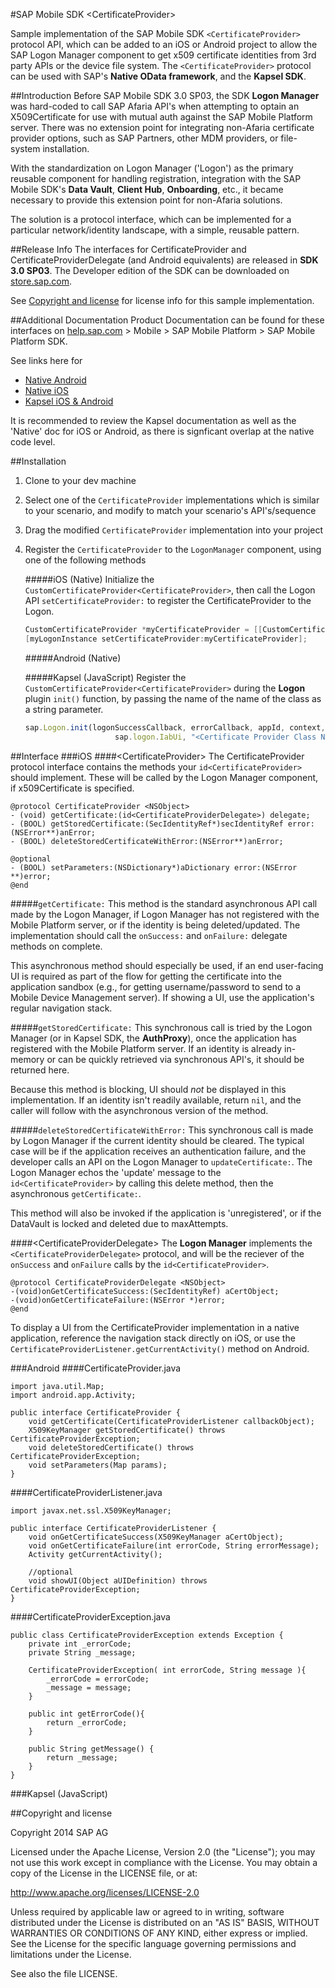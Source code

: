 #SAP Mobile SDK \<CertificateProvider\>

Sample implementation of the SAP Mobile SDK `<CertificateProvider>` protocol API, which can be added to an iOS or Android project to allow the SAP Logon Manager component to get x509 certificate identities from 3rd party APIs or the device file system.  The `<CertificateProvider>` protocol can be used with SAP's **Native OData framework**, and the **Kapsel SDK**.

##Introduction
Before SAP Mobile SDK 3.0 SP03, the SDK **Logon Manager** was hard-coded to call SAP Afaria API's when attempting to optain an X509Certificate for use with mutual auth against the SAP Mobile Platform server.  There was no extension point for integrating non-Afaria certificate provider options, such as SAP Partners, other MDM providers, or file-system installation.

With the standardization on Logon Manager ('Logon') as the primary reusable component for handling registration, integration with the SAP Mobile SDK's **Data Vault**, **Client Hub**, **Onboarding**, etc., it became necessary to provide this extension point for non-Afaria solutions.

The solution is a protocol interface, which can be implemented for a particular network/identity landscape, with a simple, reusable pattern.

##Release Info
The interfaces for CertificateProvider and CertificateProviderDelegate (and Android equivalents) are released in **SDK 3.0 SP03**.  The Developer edition of the SDK can be downloaded on [store.sap.com](store.sap.com).  

See [Copyright and license](https://github.com/SAP/mobilesdk-certificateprovider#copyright-and-license) for license info for this sample implementation.

##Additional Documentation
Product Documentation can be found for these interfaces on [help.sap.com](help.sap.com) > Mobile > SAP Mobile Platform > SAP Mobile Platform SDK.

See links here for

   - [Native Android](http://help.sap.com/saphelp_smp303sdk/helpdata/en/3c/227ce642834b60a210baacc39cc7d7/content.htm)
   - [Native iOS](http://help.sap.com/saphelp_smp303sdk/helpdata/en/37/0c58b9400248a4b71ee8b407b79b07/content.htm)
   - [Kapsel iOS & Android](http://help.sap.com/saphelp_smp303sdk/helpdata/en/7c/035fab70061014a483940fd6c29742/content.htm)

It is recommended to review the Kapsel documentation as well as the 'Native' doc for iOS or Android, as there is signficant overlap at the native code level.

##Installation
1.  Clone to your dev machine
2.  Select one of the `CertificateProvider` implementations which is similar to your scenario, and modify to match your scenario's API's/sequence
3.  Drag the modified `CertificateProvider` implementation into your project
4.  Register the `CertificateProvider` to the `LogonManager` component, using one of the following methods

    #####iOS (Native)
    Initialize the `CustomCertificateProvider<CertificateProvider>`, then call the Logon API `setCertificateProvider:` to register the CertificateProvider to the Logon.
    ```objectivec
    CustomCertificateProvider *myCertificateProvider = [[CustomCertificateProvider alloc] init];
    [myLogonInstance setCertificateProvider:myCertificateProvider];
    ```
    #####Android (Native)

    #####Kapsel (JavaScript)
    Register the `CustomCertificateProvider<CertificateProvider>` during the **Logon** plugin `init()` function, by passing the name of the name of the class as a string parameter.
    ```javascript
    sap.Logon.init(logonSuccessCallback, errorCallback, appId, context, 
                        sap.logon.IabUi, "<Certificate Provider Class Name>");
    ```

##Interface
###iOS
####\<CertificateProvider\>
The CertificateProvider protocol interface contains the methods your `id<CertificateProvider>` should implement.  These will be called by the Logon Manager component, if x509Certificate is specified.

    @protocol CertificateProvider <NSObject>
    - (void) getCertificate:(id<CertificateProviderDelegate>) delegate;
    - (BOOL) getStoredCertificate:(SecIdentityRef*)secIdentityRef error:(NSError**)anError;
    - (BOOL) deleteStoredCertificateWithError:(NSError**)anError;
    
    @optional  
    - (BOOL) setParameters:(NSDictionary*)aDictionary error:(NSError **)error;
    @end

#####`getCertificate:` 
This method is the standard asynchronous API call made by the Logon Manager, if Logon Manager has not registered with the Mobile Platform server, or if the identity is being deleted/updated.  The implementation should call the `onSuccess:` and `onFailure:` delegate methods on complete.

This asynchronous method should especially be used, if an end user-facing UI is required as part of the flow for getting the certificate into the application sandbox (e.g., for getting username/password to send to a Mobile Device Management server).  If showing a UI, use the application's regular navigation stack.

#####`getStoredCertificate:` 
This synchronous call is tried by the Logon Manager (or in Kapsel SDK, the **AuthProxy**), once the application has registered with the Mobile Platform server.  If an identity is already in-memory or can be quickly retrieved via synchronous API's, it should be returned here.  

Because this method is blocking, UI should *not* be displayed in this implementation.  If an identity isn't readily available, return `nil`, and the caller will follow with the asynchronous version of the method.

#####`deleteStoredCertificateWithError:` 
This synchronous call is made by Logon Manager if the current identity should be cleared.  The typical case will be if the application receives an authentication failure, and the developer calls an API on the Logon Manager to `updateCertificate:`.  The Logon Manager echos the 'update' message to the `id<CertificateProvider>` by calling this delete method, then the asynchronous `getCertificate:`.

This method will also be invoked if the application is 'unregistered', or if the DataVault is locked and deleted due to maxAttempts.

####\<CertificateProviderDelegate\>
The **Logon Manager** implements the `<CertificateProviderDelegate>` protocol, and will be the reciever of the `onSuccess` and `onFailure` calls by the `id<CertificateProvider>`.

    @protocol CertificateProviderDelegate <NSObject>
    -(void)onGetCertificateSuccess:(SecIdentityRef) aCertObject; 
    -(void)onGetCertificateFailure:(NSError *)error;
    @end


To display a UI from the CertificateProvider implementation in a native application, reference the navigation stack directly on iOS, or use the `CertificateProviderListener.getCurrentActivity()` method on Android.   

    
###Android
####CertificateProvider.java

    import java.util.Map;
    import android.app.Activity;

    public interface CertificateProvider {
        void getCertificate(CertificateProviderListener callbackObject); 
        X509KeyManager getStoredCertificate() throws CertificateProviderException;
        void deleteStoredCertificate() throws CertificateProviderException;
        void setParameters(Map params);
    }

####CertificateProviderListener.java

    import javax.net.ssl.X509KeyManager;
    
    public interface CertificateProviderListener {
	    void onGetCertificateSuccess(X509KeyManager aCertObject); 
	    void onGetCertificateFailure(int errorCode, String errorMessage);
	    Activity getCurrentActivity(); 
        
        //optional
        void showUI(Object aUIDefinition) throws CertificateProviderException;
    }

####CertificateProviderException.java

    public class CertificateProviderException extends Exception {
        private int _errorCode;
        private String _message;
        
        CertificateProviderException( int errorCode, String message ){
            _errorCode = errorCode;
            _message = message;
        }
        
        public int getErrorCode(){
            return _errorCode;
        }
        
        public String getMessage() {
            return _message;
        }
    }

###Kapsel (JavaScript)

##Copyright and license

Copyright 2014 SAP AG

Licensed under the Apache License, Version 2.0 (the "License"); you may not use this work except in compliance with the License. You may obtain a copy of the License in the LICENSE file, or at:

http://www.apache.org/licenses/LICENSE-2.0

Unless required by applicable law or agreed to in writing, software distributed under the License is distributed on an "AS IS" BASIS, WITHOUT WARRANTIES OR CONDITIONS OF ANY KIND, either express or implied. See the License for the specific language governing permissions and limitations under the License.

See also the file LICENSE.
